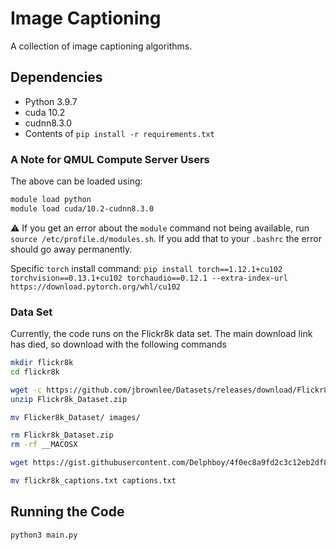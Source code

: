 # Image Captioning

A collection of image captioning algorithms.

## Dependencies

- Python 3.9.7
- cuda 10.2
- cudnn8.3.0
- Contents of `pip install -r requirements.txt`

### A Note for QMUL Compute Server Users

The above can be loaded using:

```bash
module load python
module load cuda/10.2-cudnn8.3.0
```

⚠️ If you get an error about the `module` command not being available, run `source /etc/profile.d/modules.sh`. If you add that to your `.bashrc` the error should go away permanently.

Specific `torch` install command: `pip install torch==1.12.1+cu102 torchvision==0.13.1+cu102 torchaudio==0.12.1 --extra-index-url https://download.pytorch.org/whl/cu102`

### Data Set

Currently, the code runs on the Flickr8k data set. The main download link has died, so download with the following commands

```bash
mkdir flickr8k
cd flickr8k

wget -c https://github.com/jbrownlee/Datasets/releases/download/Flickr8k/Flickr8k_Dataset.zip
unzip Flickr8k_Dataset.zip

mv Flicker8k_Dataset/ images/

rm Flickr8k_Dataset.zip 
rm -rf __MACOSX

wget https://gist.githubusercontent.com/Delphboy/4f0ec8a9fd2c3c12eb2df820963176e7/raw/ff2cb0e84f461f9f8efa298aec40dfb94ab8417b/flickr8k_captions.txt

mv flickr8k_captions.txt captions.txt
```

## Running the Code

`python3 main.py`
